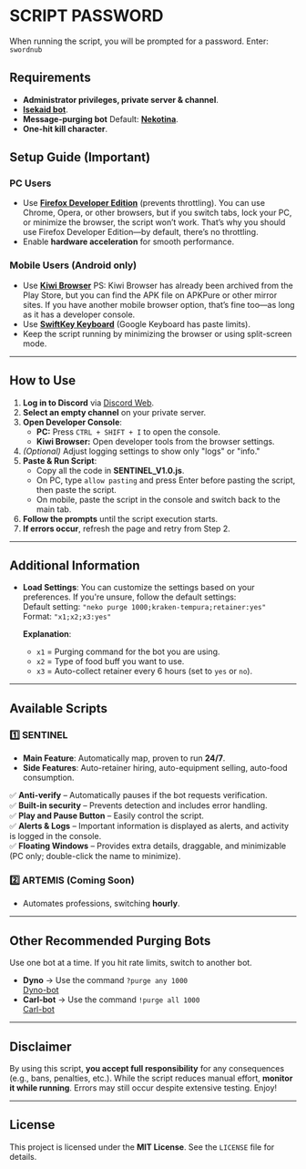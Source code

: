 # SCRIPT PASSWORD
When running the script, you will be prompted for a password.
Enter: `swordnub`

## **Requirements**
- **Administrator privileges, private server & channel**.
- [**Isekaid bot**](https://top.gg/bot/989440183428599849).
- **Message-purging bot** Default: [**Nekotina**](https://top.gg/bot/429457053791158281).
- **One-hit kill character**.

## **Setup Guide** (Important)
### **PC Users**
- Use [**Firefox Developer Edition**](https://www.mozilla.org/en-US/firefox/developer/) 
 (prevents throttling). You can use Chrome, Opera, or other browsers, but if you switch tabs, lock your PC, or minimize the browser, the script won’t work. That’s why you should use Firefox Developer Edition—by default, there’s no throttling.
- Enable **hardware acceleration** for smooth performance.

### **Mobile Users** (Android only)
- Use [**Kiwi Browser**](https://apkpure.com/kiwi-browser-fast-quiet/com.kiwibrowser.browser)
PS: Kiwi Browser has already been archived from the Play Store, but you can find the APK file on APKPure or other mirror sites. If you have another mobile browser option, that’s fine too—as long as it has a developer console.
- Use [**SwiftKey Keyboard**](https://play.google.com/store/apps/details?id=com.touchtype.swiftkey) (Google Keyboard has paste limits).
- Keep the script running by minimizing the browser or using split-screen mode.

---

## **How to Use**
1. **Log in to Discord** via [Discord Web](https://discord.com/app).
2. **Select an empty channel** on your private server.
3. **Open Developer Console**:
   - **PC:** Press `CTRL + SHIFT + I` to open the console.  
   - **Kiwi Browser:** Open developer tools from the browser settings.
4. *(Optional)* Adjust logging settings to show only "logs" or "info."
5. **Paste & Run Script**:
   - Copy all the code in **SENTINEL_V1.0.js**.
   - On PC, type `allow pasting` and press Enter before pasting the script, then paste the script.
   - On mobile, paste the script in the console and switch back to the main tab.
6. **Follow the prompts** until the script execution starts.
7. **If errors occur**, refresh the page and retry from Step 2.

---

## **Additional Information**
- **Load Settings**: You can customize the settings based on your preferences. If you're unsure, follow the default settings:  
  Default setting: `"neko purge 1000;kraken-tempura;retainer:yes"`  
  Format: `"x1;x2;x3:yes"`

  **Explanation**:
  - `x1` = Purging command for the bot you are using.
  - `x2` = Type of food buff you want to use.
  - `x3` = Auto-collect retainer every 6 hours (set to `yes` or `no`).

---

## **Available Scripts**
### **1️⃣ SENTINEL**
- **Main Feature**: Automatically map, proven to run **24/7**.
- **Side Features**: Auto-retainer hiring, auto-equipment selling, auto-food consumption.

✅ **Anti-verify** – Automatically pauses if the bot requests verification.  
✅ **Built-in security** – Prevents detection and includes error handling.  
✅ **Play and Pause Button** – Easily control the script.  
✅ **Alerts & Logs** – Important information is displayed as alerts, and activity is logged in the console.  
✅ **Floating Windows** – Provides extra details, draggable, and minimizable (PC only; double-click the name to minimize).  

### **2️⃣ ARTEMIS** (Coming Soon)
- Automates professions, switching **hourly**.

---

## **Other Recommended Purging Bots**
Use one bot at a time. If you hit rate limits, switch to another bot.

- **Dyno** → Use the command `?purge any 1000`  
  [Dyno-bot](https://top.gg/bot/155149108183695360)  
- **Carl-bot** → Use the command `!purge all 1000`  
  [Carl-bot](https://top.gg/bot/235148962103951360)  

---

## **Disclaimer**
By using this script, **you accept full responsibility** for any consequences (e.g., bans, penalties, etc.). While the script reduces manual effort, **monitor it while running**. Errors may still occur despite extensive testing. Enjoy!

---

## **License**
This project is licensed under the **MIT License**. See the `LICENSE` file for details.
